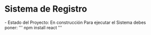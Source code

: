 <h1> Sistema de Registro </h1>
- Estado del Proyecto: En construcción
Para ejecutar el Sistema debes poner:
''' npm install  react '''
